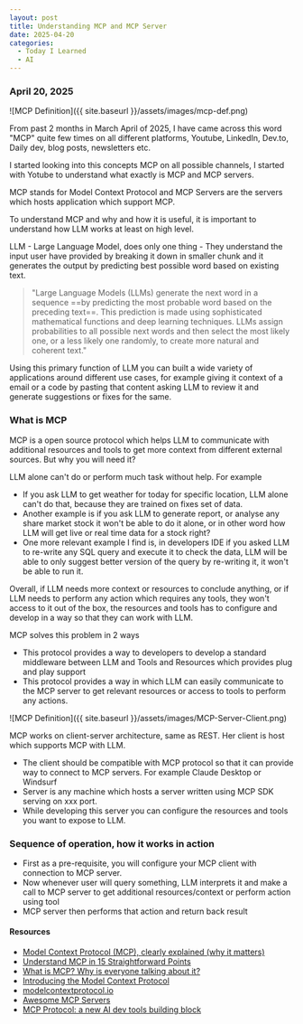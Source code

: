 ```yaml
---
layout: post
title: Understanding MCP and MCP Server
date: 2025-04-20
categories:
  - Today I Learned
  - AI
---
```

### April 20, 2025

![MCP Definition]({{ site.baseurl }}/assets/images/mcp-def.png)

From past 2 months in March April of 2025, I have came across this word "MCP" quite few times on all different platforms, Youtube, LinkedIn, Dev.to, Daily dev, blog posts, newsletters etc.

I started looking into this concepts MCP on all possible channels, I started with Yotube to understand what exactly is MCP and MCP servers. 

MCP stands for Model Context Protocol and MCP Servers are the servers which hosts application which support MCP.

To understand MCP and why and how it is useful, it is important to understand how LLM works at least on high level. 

LLM - Large Language Model, does only one thing - They understand the input user have provided by breaking it down in smaller chunk and it generates the output by predicting best possible word based on existing text. 

>"Large Language Models (LLMs) generate the next word in a sequence ==by predicting the most probable word based on the preceding text==. This prediction is made using sophisticated mathematical functions and deep learning techniques. LLMs assign probabilities to all possible next words and then select the most likely one, or a less likely one randomly, to create more natural and coherent text."

Using this primary function of LLM you can built a wide variety of applications around different use cases, for example giving it context of a email or a code by pasting that content asking LLM to review it and generate suggestions or fixes for the same.

### What is MCP

MCP is a open source protocol which helps LLM to communicate with additional resources and tools to get more context from different external sources. But why you will need it?

LLM alone can't do or perform much task without help. For example 
- If you ask LLM to get weather for today for specific location, LLM alone can't do that, because they are trained on fixes set of data. 
- Another example is if you ask LLM to generate report, or analyse any share market stock it won't be able to do it alone, or in other word how LLM will get live or real time data for a stock right?
- One more relevant example I find is, in developers IDE if you asked LLM to re-write any SQL query and execute it to check the data, LLM will be able to only suggest better version of the query by re-writing it, it won't be able to run it. 

Overall, if LLM needs more context or resources to conclude anything, or if LLM needs to perform any action which requires any tools, they won't access to it out of the box, the resources and tools has to configure and develop in a way so that they can work with LLM.

MCP solves this problem in 2 ways
- This protocol provides a way to developers to develop a standard middleware between LLM and Tools and Resources which provides plug and play support
- This protocol provides a way in which LLM can easily communicate to the MCP server to get relevant resources or access to tools to perform any actions.

![MCP Definition]({{ site.baseurl }}/assets/images/MCP-Server-Client.png)

MCP works on client-server architecture, same as REST. Her client is host which supports MCP with LLM.

- The client should be compatible with MCP protocol so that it can provide way to connect to MCP servers. For example Claude Desktop or Windsurf
- Server is any machine which hosts a server written using MCP SDK serving on xxx port.
- While developing this server you can configure the resources and tools you want to expose to LLM.

### Sequence of operation, how it works in action
- First as a pre-requisite, you will configure your MCP client with connection to MCP server.
- Now whenever user will query something, LLM interprets it and make a call to MCP server to get additional resources/context or perform action using tool
- MCP server then performs that action and return back result

#### Resources

- [Model Context Protocol (MCP), clearly explained (why it matters)](https://www.youtube.com/watch?v=7j_NE6Pjv-E)
- [Understand MCP in 15 Straightforward Points](https://www.linkedin.com/posts/curiouslearner_ai-mcp-beginners-activity-7316188820817817600-MRYS/?utm_source=share&utm_medium=member_desktop&rcm=ACoAABB78E8B5ULFTRDNgfviFFZJ5A11eziGocE)
- [What is MCP? Why is everyone talking about it?](https://www.linkedin.com/feed/update/urn:li:activity:7313277172171919362/?utm_source=share&utm_medium=member_desktop&rcm=ACoAABB78E8B5ULFTRDNgfviFFZJ5A11eziGocE)
- [Introducing the Model Context Protocol](https://www.anthropic.com/news/model-context-protocol)
- [modelcontextprotocol.io](https://modelcontextprotocol.io/introduction)
- [Awesome MCP Servers](https://github.com/punkpeye/awesome-mcp-servers)
- [MCP Protocol: a new AI dev tools building block](https://newsletter.pragmaticengineer.com/p/mcp)


